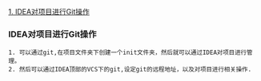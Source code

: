 [1. IDEA对项目进行Git操作](#one)
### IDEA对项目进行Git操作<div id="one"></div>
    1. 可以通过git,在项目文件夹下创建一个init文件夹，然后就可以通过IDEA对项目进行管理。
    2. 然后可以通过IDEA顶部的VCS下的git,设定git的远程地址，以及对项目进行相关操作.
